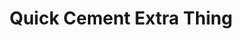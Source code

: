 ---
layout: product
title: "Quick Cement Extra Thing"
price: "600" 
desc: "Lepak za plastiku"
img_path: "/assets/img/AK12001.webp"
brand: "AK"
available: true
special_offer: true
new: false
soon: false
cat: "070000"
subcat: "070200"
subsubcat: "070205"
sifra: "AK12001"
popular: false
---